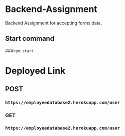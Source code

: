 # Backend-Assignment
Backend  Assignment for accepting forms data.


## Start command
###`npm start`

# Deployed Link
## POST
### `https://employeedatabase2.herokuapp.com/user`

### GET 
### `https://employeedatabase2.herokuapp.com/user`
